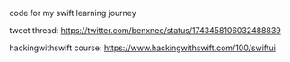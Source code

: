 code for my swift learning journey

tweet thread: https://twitter.com/benxneo/status/1743458106032488839

hackingwithswift course: https://www.hackingwithswift.com/100/swiftui
